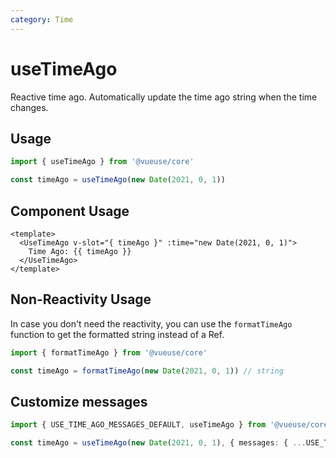 ```yaml
---
category: Time
---
```


# useTimeAgo

Reactive time ago. Automatically update the time ago string when the time changes.

## Usage

```js
import { useTimeAgo } from '@vueuse/core'

const timeAgo = useTimeAgo(new Date(2021, 0, 1))
```

## Component Usage

```vue
<template>
  <UseTimeAgo v-slot="{ timeAgo }" :time="new Date(2021, 0, 1)">
    Time Ago: {{ timeAgo }}
  </UseTimeAgo>
</template>
```

## Non-Reactivity Usage

In case you don't need the reactivity, you can use the `formatTimeAgo` function to get the formatted string instead of a Ref.

```js
import { formatTimeAgo } from '@vueuse/core'

const timeAgo = formatTimeAgo(new Date(2021, 0, 1)) // string
```

## Customize messages

```ts
import { USE_TIME_AGO_MESSAGES_DEFAULT, useTimeAgo } from '@vueuse/core'

const timeAgo = useTimeAgo(new Date(2021, 0, 1), { messages: { ...USE_TIME_AGO_MESSAGES_DEFAULT, past: n => n.match(/\d/) ? `${n} AGO! Now its gone` : n, } })
```

